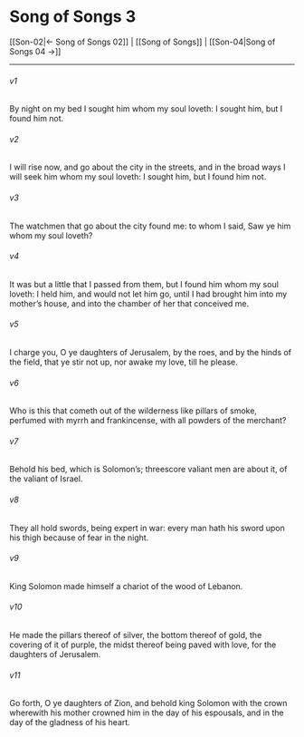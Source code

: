 # Song of Songs 3

[[Son-02|← Song of Songs 02]] | [[Song of Songs]] | [[Son-04|Song of Songs 04 →]]
***

###### v1
By night on my bed I sought him whom my soul loveth: I sought him, but I found him not.
###### v2
I will rise now, and go about the city in the streets, and in the broad ways I will seek him whom my soul loveth: I sought him, but I found him not.
###### v3
The watchmen that go about the city found me: to whom I said, Saw ye him whom my soul loveth?
###### v4
It was but a little that I passed from them, but I found him whom my soul loveth: I held him, and would not let him go, until I had brought him into my mother’s house, and into the chamber of her that conceived me.
###### v5
I charge you, O ye daughters of Jerusalem, by the roes, and by the hinds of the field, that ye stir not up, nor awake my love, till he please.
###### v6
Who is this that cometh out of the wilderness like pillars of smoke, perfumed with myrrh and frankincense, with all powders of the merchant?
###### v7
Behold his bed, which is Solomon’s; threescore valiant men are about it, of the valiant of Israel.
###### v8
They all hold swords, being expert in war: every man hath his sword upon his thigh because of fear in the night.
###### v9
King Solomon made himself a chariot of the wood of Lebanon.
###### v10
He made the pillars thereof of silver, the bottom thereof of gold, the covering of it of purple, the midst thereof being paved with love, for the daughters of Jerusalem.
###### v11
Go forth, O ye daughters of Zion, and behold king Solomon with the crown wherewith his mother crowned him in the day of his espousals, and in the day of the gladness of his heart. 
